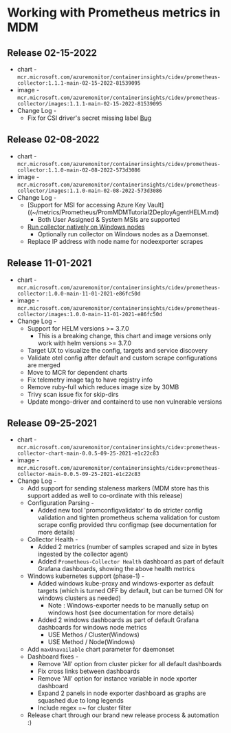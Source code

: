 # Working with Prometheus metrics in MDM

## Release 02-15-2022

* chart - `mcr.microsoft.com/azuremonitor/containerinsights/cidev/prometheus-collector:1.1.1-main-02-15-2022-81539095`
* image - `mcr.microsoft.com/azuremonitor/containerinsights/cidev/prometheus-collector/images:1.1.1-main-02-15-2022-81539095`
* Change Log -
  * Fix for CSI driver's secret missing label [Bug](https://msazure.visualstudio.com/InfrastructureInsights/_workitems/edit/13386952)

## Release 02-08-2022

* chart - `mcr.microsoft.com/azuremonitor/containerinsights/cidev/prometheus-collector:1.1.0-main-02-08-2022-573d3086`
* image - `mcr.microsoft.com/azuremonitor/containerinsights/cidev/prometheus-collector/images:1.1.0-main-02-08-2022-573d3086`
* Change Log -
  * [Support for MSI for accessing Azure Key Vault]((~/metrics/Prometheus/PromMDMTutorial2DeployAgentHELM.md)
    * Both User Assigned & System MSIs are supported
  * [Run collector natively on Windows nodes](~/metrics/Prometheus/windows.md)
    * Optionally run collector on Windows nodes as a Daemonset.
  * Replace IP address with node name for nodeexporter scrapes
  

## Release 11-01-2021 

* chart - `mcr.microsoft.com/azuremonitor/containerinsights/cidev/prometheus-collector:1.0.0-main-11-01-2021-e86fc50d`
* image - `mcr.microsoft.com/azuremonitor/containerinsights/cidev/prometheus-collector/images:1.0.0-main-11-01-2021-e86fc50d`
* Change Log -
  * Support for HELM versions >= 3.7.0 
    * This is a breaking change, this chart and image versions only work with helm versions >= 3.7.0
  * Target UX to visualize the config, targets and service discovery  
  * Validate otel config after default and custom scrape configurations are merged
  * Move to MCR for dependent charts
  * Fix telemetry image tag to have registry info
  * Remove ruby-full which reduces image size by 30MB
  * Trivy scan issue fix for skip-dirs
  * Update mongo-driver and containerd to use non vulnerable versions

## Release 09-25-2021 

* chart - `mcr.microsoft.com/azuremonitor/containerinsights/cidev:prometheus-collector-chart-main-0.0.5-09-25-2021-e1c22c83`
* image - `mcr.microsoft.com/azuremonitor/containerinsights/cidev:prometheus-collector-main-0.0.5-09-25-2021-e1c22c83`
* Change Log -
  * Add support for sending staleness markers (MDM store has this support added as well to co-ordinate with this release)
  * Configuration Parsing -
    * Added new tool 'promconfigvalidator' to do stricter config validation and tighten prometheus schema validation for custom scrape config provided thru configmap (see documentation for more details)
  * Collector Health -
    * Added 2 metrics (number of samples scraped and size in bytes ingested by the collector agent)
    * Added `Prometheus-Collector Health` dashboard as part of default Grafana dashboards, showing the above health metrics
  * Windows kubernetes support (phase-1) -
    * Added windows kube-proxy and windows-exporter as default targets (which is turned OFF by default, but can be turned ON  for windows clusters as needed)
      * Note : Windows-exporter needs to be manually setup on windows host (see documentation for more details)
    * Added 2 windows dashboards as part of default Grafana dashboards for windows node metrics
      * USE Methos / Cluster(Windows)
      * USE Method / Node(Windows)
  * Add `maxUnavailable` chart parameter for daemonset
  * Dashboard fixes -
    * Remove 'All' option from cluster picker for all default dashboards
    * Fix cross links between dashboards
    * Remove 'All' option for instance variable in node xporter dashboard
    * Expand 2 panels in node exporter dashboard as graphs are squashed due to long legends
    * Include regex =~ for cluster filter
  * Release chart through our brand new release process & automation :)